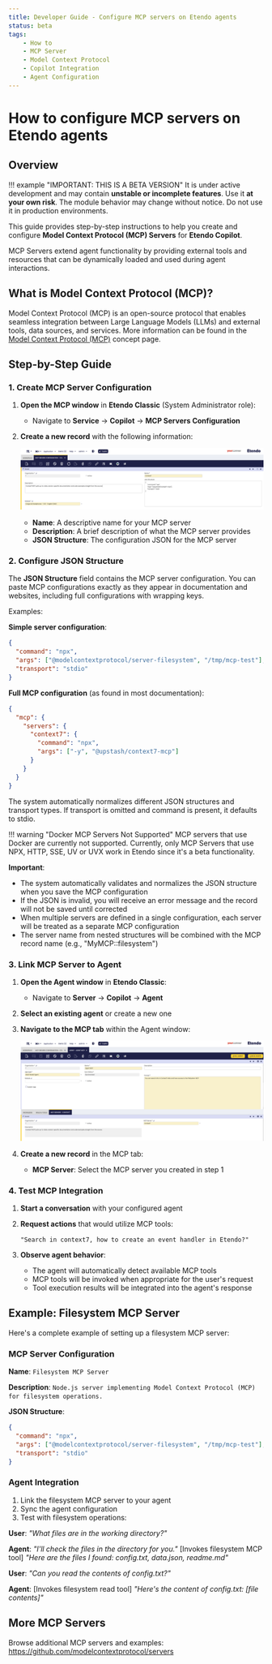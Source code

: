 ```yaml
---
title: Developer Guide - Configure MCP servers on Etendo agents
status: beta
tags:
    - How to
    - MCP Server
    - Model Context Protocol
    - Copilot Integration
    - Agent Configuration
---
```


# How to configure MCP servers on Etendo agents

## Overview

!!! example  "IMPORTANT: THIS IS A BETA VERSION"
    It is under active development and may contain **unstable or incomplete features**. Use it **at your own risk**. The module behavior may change without notice. Do not use it in production environments.

This guide provides step-by-step instructions to help you create and configure **Model Context Protocol (MCP) Servers** for **Etendo Copilot**. 

MCP Servers extend agent functionality by providing external tools and resources that can be dynamically loaded and used during agent interactions.

## What is Model Context Protocol (MCP)?

Model Context Protocol (MCP) is an open-source protocol that enables seamless integration between Large Language Models (LLMs) and external tools, data sources, and services. More information can be found in the [Model Context Protocol (MCP)](../concepts/model-context-protocol.md) concept page.

## Step-by-Step Guide

### 1. Create MCP Server Configuration

1. **Open the MCP window** in **Etendo Classic** (System Administrator role):
   - Navigate to **Service** → **Copilot** → **MCP Servers Configuration**

2. **Create a new record** with the following information:

   ![MCP Server Configuration](../../../assets/developer-guide/etendo-copilot/how-to-guides/how-to-configure-mcp-servers-on-agents/mcp-server-configuration.png)

   - **Name**: A descriptive name for your MCP server
   - **Description**: A brief description of what the MCP server provides
   - **JSON Structure**: The configuration JSON for the MCP server

### 2. Configure JSON Structure

The **JSON Structure** field contains the MCP server configuration. You can paste MCP configurations exactly as they appear in documentation and websites, including full configurations with wrapping keys.

Examples:

**Simple server configuration**:
```json
{
  "command": "npx",
  "args": ["@modelcontextprotocol/server-filesystem", "/tmp/mcp-test"],
  "transport": "stdio"
}
```

**Full MCP configuration** (as found in most documentation):
```json
{
  "mcp": {
    "servers": {
      "context7": {
        "command": "npx",
        "args": ["-y", "@upstash/context7-mcp"]
      }
    }
  }
}
```

The system automatically normalizes different JSON structures and transport types. If transport is omitted and command is present, it defaults to stdio.

!!! warning "Docker MCP Servers Not Supported"
    MCP servers that use Docker are currently not supported.
    Currently, only MCP Servers that use NPX, HTTP, SSE, UV or UVX work in Etendo since it's a beta functionality.

**Important**: 
- The system automatically validates and normalizes the JSON structure when you save the MCP configuration
- If the JSON is invalid, you will receive an error message and the record will not be saved until corrected
- When multiple servers are defined in a single configuration, each server will be treated as a separate MCP configuration
- The server name from nested structures will be combined with the MCP record name (e.g., "MyMCP::filesystem")

### 3. Link MCP Server to Agent

1. **Open the Agent window** in **Etendo Classic**:
   - Navigate to **Server** → **Copilot** → **Agent**

2. **Select an existing agent** or create a new one

3. **Navigate to the MCP tab** within the Agent window:

   ![Agent MCP Configuration](../../../assets/developer-guide/etendo-copilot/how-to-guides/how-to-configure-mcp-servers-on-agents/agent-mcp-configuration.png)

4. **Create a new record** in the MCP tab:
   - **MCP Server**: Select the MCP server you created in step 1

### 4. Test MCP Integration

1. **Start a conversation** with your configured agent

2. **Request actions** that would utilize MCP tools:
   ```
   "Search in context7, how to create an event handler in Etendo?"
   ```

3. **Observe agent behavior**:
   - The agent will automatically detect available MCP tools
   - MCP tools will be invoked when appropriate for the user's request
   - Tool execution results will be integrated into the agent's response

## Example: Filesystem MCP Server

Here's a complete example of setting up a filesystem MCP server:

### MCP Server Configuration

**Name**: `Filesystem MCP Server`

**Description**: `Node.js server implementing Model Context Protocol (MCP) for filesystem operations.`

**JSON Structure**:
```json
{
  "command": "npx",
  "args": ["@modelcontextprotocol/server-filesystem", "/tmp/mcp-test"],
  "transport": "stdio"
}
```

### Agent Integration

1. Link the filesystem MCP server to your agent
2. Sync the agent configuration
3. Test with filesystem operations:

**User**: *"What files are in the working directory?"*

**Agent**: *"I'll check the files in the directory for you."* 
[Invokes filesystem MCP tool]
*"Here are the files I found: config.txt, data.json, readme.md"*

**User**: *"Can you read the contents of config.txt?"*

**Agent**: [Invokes filesystem read tool] 
*"Here's the content of config.txt: [file contents]"*

## More MCP Servers

Browse additional MCP servers and examples:
https://github.com/modelcontextprotocol/servers

